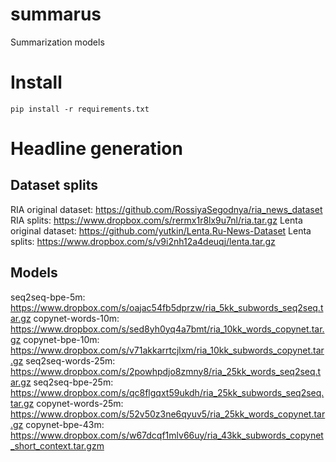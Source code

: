 # summarus

Summarization models

# Install 
```
pip install -r requirements.txt
```

# Headline generation

## Dataset splits
RIA original dataset: https://github.com/RossiyaSegodnya/ria_news_dataset
RIA splits: https://www.dropbox.com/s/rermx1r8lx9u7nl/ria.tar.gz
Lenta original dataset: https://github.com/yutkin/Lenta.Ru-News-Dataset
Lenta splits: https://www.dropbox.com/s/v9i2nh12a4deuqj/lenta.tar.gz

## Models
seq2seq-bpe-5m: https://www.dropbox.com/s/oajac54fb5dprzw/ria_5kk_subwords_seq2seq.tar.gz
copynet-words-10m: https://www.dropbox.com/s/sed8yh0yq4a7bmt/ria_10kk_words_copynet.tar.gz
copynet-bpe-10m: https://www.dropbox.com/s/v71akkarrtcjlxm/ria_10kk_subwords_copynet.tar.gz
seq2seq-words-25m: https://www.dropbox.com/s/2powhpdjo8zmny8/ria_25kk_words_seq2seq.tar.gz
seq2seq-bpe-25m: https://www.dropbox.com/s/qc8flgqxt59ukdh/ria_25kk_subwords_seq2seq.tar.gz
copynet-words-25m: https://www.dropbox.com/s/52v50z3ne6qyuv5/ria_25kk_words_copynet.tar.gz
copynet-bpe-43m: https://www.dropbox.com/s/w67dcqf1mlv66uy/ria_43kk_subwords_copynet_short_context.tar.gzm
